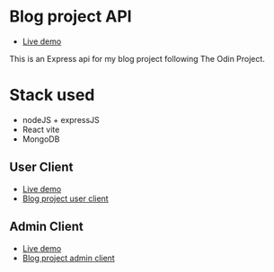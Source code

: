 # Blog project API

- [Live demo](https://blog-project-api.glitch.me)

This is an Express api for my blog project following The Odin Project.

# Stack used

- nodeJS + expressJS
- React vite
- MongoDB

## User Client

- [Live demo](https://main--blog-project-client.netlify.app/)
- [Blog project user client](https://github.com/eeeeaa/blog-project-client)

## Admin Client

- [Live demo](https://blog-project-admin-app.netlify.app/)
- [Blog project admin client](https://github.com/eeeeaa/blog-project-admin-app)
